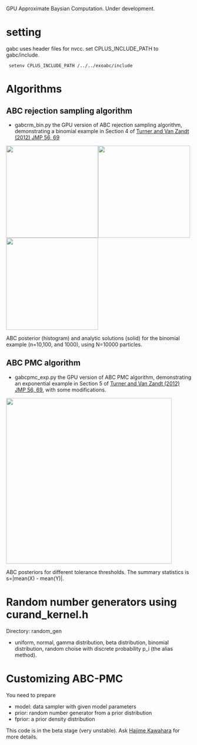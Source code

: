 GPU Approximate Baysian Computation. Under development.

# setting

gabc uses header files for nvcc. set CPLUS_INCLUDE_PATH to gabc/include.

```
 setenv CPLUS_INCLUDE_PATH /../../exoabc/include

```

# Algorithms

## ABC rejection sampling algorithm

- gabcrm_bin.py the GPU version of ABC rejection sampling algorithm, demonstrating a binomial example in Section 4 of [Turner and Van Zandt (2012) JMP 56, 69](https://www.sciencedirect.com/science/article/abs/pii/S0022249612000272?via%3Dihub)

<img src="https://github.com/HajimeKawahara/gabc/blob/master/documents/fig/abcrm10.png" Titie="explanation" Width=250px><img src="https://github.com/HajimeKawahara/gabc/blob/master/documents/fig/abcrm100.png" Titie="explanation" Width=250px><img src="https://github.com/HajimeKawahara/gabc/blob/master/documents/fig/abcrm1000.png" Titie="explanation" Width=250px>

ABC posterior (histogram) and analytic solutions (solid) for the binomial example (n=10,100, and 1000), using N=10000 particles.

## ABC PMC algorithm

- gabcpmc_exp.py the GPU version of ABC PMC algorithm, demonstrating an exponential example in Section 5 of [Turner and Van Zandt (2012) JMP 56, 69](https://www.sciencedirect.com/science/article/abs/pii/S0022249612000272?via%3Dihub), with some modifications.

<img src="https://github.com/HajimeKawahara/gabc/blob/master/documents/fig/abcpmc.png" Titie="explanation" Width=450px>

ABC posteriors for different tolerance thresholds. The summary statistics is s=|mean(X) - mean(Y)|.

# Random number generators using curand_kernel.h

Directory: random_gen

- uniform, normal, gamma distribution, beta distribution, binomial distribution, random choise with discrete probability p_i (the alias method).

# Customizing ABC-PMC

You need to prepare

- model: data sampler with given model parameters
- prior: random number generator from a prior distribution
- fprior: a prior density distribution

This code is in the beta stage (very unstable). Ask [Hajime Kawahara](http://secondearths.sakura.ne.jp/en/index.html) for more details.
